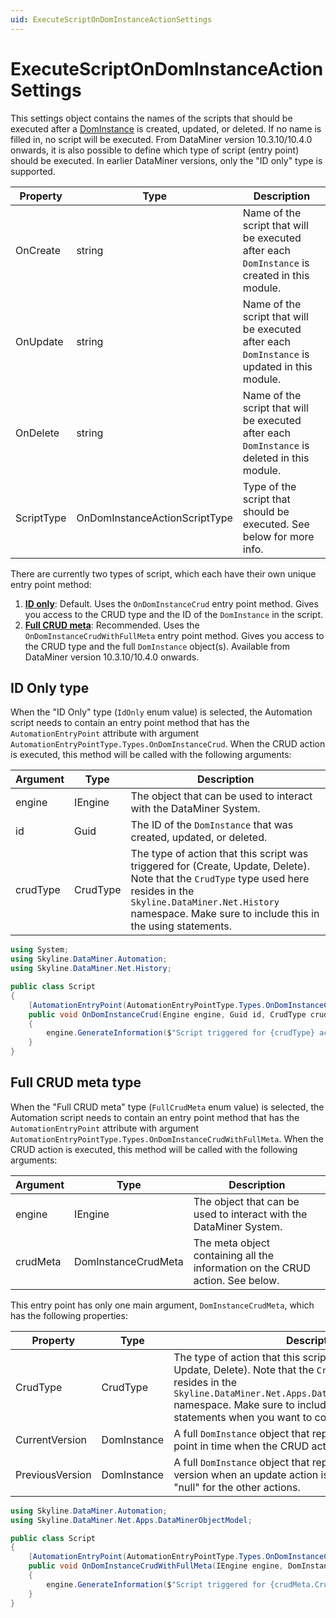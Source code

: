 ```yaml
---
uid: ExecuteScriptOnDomInstanceActionSettings
---
```


# ExecuteScriptOnDomInstanceActionSettings

This settings object contains the names of the scripts that should be executed after a [DomInstance](xref:DomInstance) is created, updated, or deleted. If no name is filled in, no script will be executed. From DataMiner version 10.3.10/10.4.0 onwards, it is also possible to define which type of script (entry point) should be executed. In earlier DataMiner versions, only the "ID only" type is supported.

|Property |Type   |Description |
|---------|-------|------------|
|OnCreate |string |Name of the script that will be executed after each `DomInstance` is created in this module. |
|OnUpdate |string |Name of the script that will be executed after each `DomInstance` is updated in this module. |
|OnDelete |string |Name of the script that will be executed after each `DomInstance` is deleted in this module. |
|ScriptType |OnDomInstanceActionScriptType |Type of the script that should be executed. See below for more info. |

There are currently two types of script, which each have their own unique entry point method:

1. [**ID only**](#id-only-type): Default. Uses the `OnDomInstanceCrud` entry point method. Gives you access to the CRUD type and the ID of the `DomInstance` in the script.
1. [**Full CRUD meta**](#full-crud-meta-type): Recommended. Uses the `OnDomInstanceCrudWithFullMeta` entry point method. Gives you access to the CRUD type and the full `DomInstance` object(s). Available from DataMiner version 10.3.10/10.4.0 onwards.

## ID Only type

When the "ID Only" type (`IdOnly` enum value) is selected, the Automation script needs to contain an entry point method that has the `AutomationEntryPoint` attribute with argument `AutomationEntryPointType.Types.OnDomInstanceCrud`. When the CRUD action is executed, this method will be called with the following arguments:

|Argument |Type     |Description |
|---------|---------|------------|
|engine   |IEngine  |The object that can be used to interact with the DataMiner System. |
|id       |Guid     |The ID of the `DomInstance` that was created, updated, or deleted. |
|crudType |CrudType |The type of action that this script was triggered for (Create, Update, Delete). Note that the `CrudType` type used here resides in the `Skyline.DataMiner.Net.History` namespace. Make sure to include this in the using statements. |

```csharp
using System;
using Skyline.DataMiner.Automation;
using Skyline.DataMiner.Net.History;

public class Script
{
    [AutomationEntryPoint(AutomationEntryPointType.Types.OnDomInstanceCrud)]
    public void OnDomInstanceCrud(Engine engine, Guid id, CrudType crudType)
    {
        engine.GenerateInformation($"Script triggered for {crudType} action on DomInstance with ID: {id}");
    }
}
```

## Full CRUD meta type

When the "Full CRUD meta" type (`FullCrudMeta` enum value) is selected, the Automation script needs to contain an entry point method that has the `AutomationEntryPoint` attribute with argument `AutomationEntryPointType.Types.OnDomInstanceCrudWithFullMeta`. When the CRUD action is executed, this method will be called with the following arguments:

|Argument |Type                |Description |
|---------|--------------------|------------|
|engine   |IEngine             |The object that can be used to interact with the DataMiner System. |
|crudMeta |DomInstanceCrudMeta |The meta object containing all the information on the CRUD action. See below. |

This entry point has only one main argument, `DomInstanceCrudMeta`, which has the following properties:

|Property        |Type        |Description |
|----------------|------------|------------|
|CrudType        |CrudType    |The type of action that this script was triggered for (Create, Update, Delete). Note that the `CrudType` type used here resides in the `Skyline.DataMiner.Net.Apps.DataMinerObjectModel.General` namespace. Make sure to include this in the using statements when you want to compare its values.|
|CurrentVersion  |DomInstance |A full `DomInstance` object that represents the version at the point in time when the CRUD action was executed. |
|PreviousVersion |DomInstance |A full `DomInstance` object that represents the previous version when an update action is executed. Will contain "null" for the other actions. |

```csharp
using Skyline.DataMiner.Automation;
using Skyline.DataMiner.Net.Apps.DataMinerObjectModel;

public class Script
{
    [AutomationEntryPoint(AutomationEntryPointType.Types.OnDomInstanceCrudWithFullMeta)]
    public void OnDomInstanceCrudWithFullMeta(IEngine engine, DomInstanceCrudMeta crudMeta)
    {
        engine.GenerateInformation($"Script triggered for {crudMeta.CrudType} action on DomInstance with name: {crudMeta.CurrentVersion.Name}");
    }
}
```
